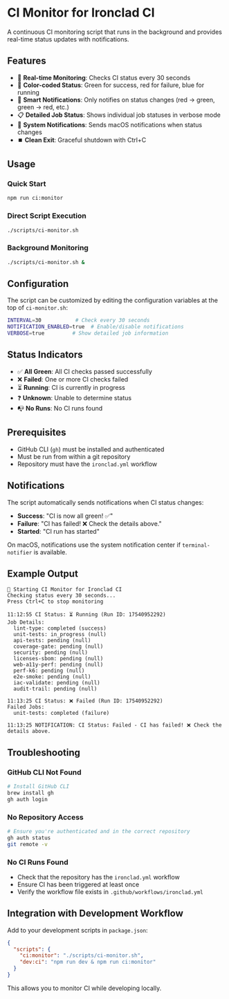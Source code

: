 # CI Monitor for Ironclad CI

A continuous CI monitoring script that runs in the background and provides real-time status updates with notifications.

## Features

- 🚀 **Real-time Monitoring**: Checks CI status every 30 seconds
- 🎨 **Color-coded Status**: Green for success, red for failure, blue for running
- 📢 **Smart Notifications**: Only notifies on status changes (red → green, green → red, etc.)
- 📋 **Detailed Job Status**: Shows individual job statuses in verbose mode
- 🔔 **System Notifications**: Sends macOS notifications when status changes
- ⏹️ **Clean Exit**: Graceful shutdown with Ctrl+C

## Usage

### Quick Start
```bash
npm run ci:monitor
```

### Direct Script Execution
```bash
./scripts/ci-monitor.sh
```

### Background Monitoring
```bash
./scripts/ci-monitor.sh &
```

## Configuration

The script can be customized by editing the configuration variables at the top of `ci-monitor.sh`:

```bash
INTERVAL=30           # Check every 30 seconds
NOTIFICATION_ENABLED=true  # Enable/disable notifications
VERBOSE=true         # Show detailed job information
```

## Status Indicators

- ✅ **All Green**: All CI checks passed successfully
- ❌ **Failed**: One or more CI checks failed
- ⏳ **Running**: CI is currently in progress
- ❓ **Unknown**: Unable to determine status
- 📭 **No Runs**: No CI runs found

## Prerequisites

- GitHub CLI (`gh`) must be installed and authenticated
- Must be run from within a git repository
- Repository must have the `ironclad.yml` workflow

## Notifications

The script automatically sends notifications when CI status changes:

- **Success**: "CI is now all green! ✅"
- **Failure**: "CI has failed! ❌ Check the details above."
- **Started**: "CI run has started"

On macOS, notifications use the system notification center if `terminal-notifier` is available.

## Example Output

```
🚀 Starting CI Monitor for Ironclad CI
Checking status every 30 seconds...
Press Ctrl+C to stop monitoring

11:12:55 CI Status: ⏳ Running (Run ID: 17540952292)
Job Details:
  lint-type: completed (success)
  unit-tests: in_progress (null)
  api-tests: pending (null)
  coverage-gate: pending (null)
  security: pending (null)
  licenses-sbom: pending (null)
  web-a11y-perf: pending (null)
  perf-k6: pending (null)
  e2e-smoke: pending (null)
  iac-validate: pending (null)
  audit-trail: pending (null)

11:13:25 CI Status: ❌ Failed (Run ID: 17540952292)
Failed Jobs:
  unit-tests: completed (failure)

11:13:25 NOTIFICATION: CI Status: Failed - CI has failed! ❌ Check the details above.
```

## Troubleshooting

### GitHub CLI Not Found
```bash
# Install GitHub CLI
brew install gh
gh auth login
```

### No Repository Access
```bash
# Ensure you're authenticated and in the correct repository
gh auth status
git remote -v
```

### No CI Runs Found
- Check that the repository has the `ironclad.yml` workflow
- Ensure CI has been triggered at least once
- Verify the workflow file exists in `.github/workflows/ironclad.yml`

## Integration with Development Workflow

Add to your development scripts in `package.json`:

```json
{
  "scripts": {
    "ci:monitor": "./scripts/ci-monitor.sh",
    "dev:ci": "npm run dev & npm run ci:monitor"
  }
}
```

This allows you to monitor CI while developing locally.
